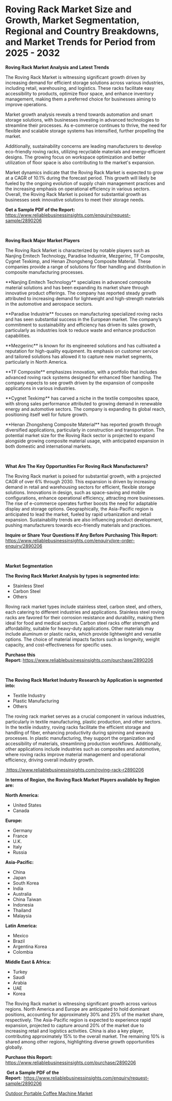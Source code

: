 <p><h1>Roving Rack Market Size and Growth, Market Segmentation, Regional and Country Breakdowns, and Market Trends for Period from 2025 -  2032</h1></p><p><strong>Roving Rack Market Analysis and Latest Trends</strong></p>
<p><p>The Roving Rack Market is witnessing significant growth driven by increasing demand for efficient storage solutions across various industries, including retail, warehousing, and logistics. These racks facilitate easy accessibility to products, optimize floor space, and enhance inventory management, making them a preferred choice for businesses aiming to improve operations.</p><p>Market growth analysis reveals a trend towards automation and smart storage solutions, with businesses investing in advanced technologies to streamline their processes. As e-commerce continues to thrive, the need for flexible and scalable storage systems has intensified, further propelling the market. </p><p>Additionally, sustainability concerns are leading manufacturers to develop eco-friendly roving racks, utilizing recyclable materials and energy-efficient designs. The growing focus on workspace optimization and better utilization of floor space is also contributing to the market's expansion.</p><p>Market dynamics indicate that the Roving Rack Market is expected to grow at a CAGR of 10.1% during the forecast period. This growth will likely be fueled by the ongoing evolution of supply chain management practices and the increasing emphasis on operational efficiency in various sectors. Overall, the Roving Rack Market is poised for substantial growth as businesses seek innovative solutions to meet their storage needs.</p></p>
<p><strong>Get a Sample PDF of the Report:&nbsp;</strong> <a href="https://www.reliablebusinessinsights.com/enquiry/request-sample/2890206?utm_campaign=2269&utm_medium=2&utm_source=Github&utm_content=ia&utm_term=14032025&utm_id=roving-rack">https://www.reliablebusinessinsights.com/enquiry/request-sample/2890206</a></p>
<p>&nbsp;</p>
<p><strong>Roving Rack Major Market Players</strong></p>
<p><p>The Roving Rack Market is characterized by notable players such as Nanjing Emitech Technology, Paradise Industrie, Mezgerinc, TF Composite, Cygnet Texkimp, and Henan Zhongsheng Composite Material. These companies provide a range of solutions for fiber handling and distribution in composite manufacturing processes.</p><p>**Nanjing Emitech Technology** specializes in advanced composite material solutions and has been expanding its market share through innovative product offerings. The company has reported steady growth attributed to increasing demand for lightweight and high-strength materials in the automotive and aerospace sectors.</p><p>**Paradise Industrie** focuses on manufacturing specialized roving racks and has seen substantial success in the European market. The company’s commitment to sustainability and efficiency has driven its sales growth, particularly as industries look to reduce waste and enhance production capabilities.</p><p>**Mezgerinc** is known for its engineered solutions and has cultivated a reputation for high-quality equipment. Its emphasis on customer service and tailored solutions has allowed it to capture new market segments, particularly in North America.</p><p>**TF Composite** emphasizes innovation, with a portfolio that includes advanced roving rack systems designed for enhanced fiber handling. The company expects to see growth driven by the expansion of composite applications in various industries.</p><p>**Cygnet Texkimp** has carved a niche in the textile composites space, with strong sales performance attributed to growing demand in renewable energy and automotive sectors. The company is expanding its global reach, positioning itself well for future growth.</p><p>**Henan Zhongsheng Composite Material** has reported growth through diversified applications, particularly in construction and transportation. The potential market size for the Roving Rack sector is projected to expand alongside growing composite material usage, with anticipated expansion in both domestic and international markets.</p></p>
<p>&nbsp;</p>
<p><strong>What Are The Key Opportunities For Roving Rack Manufacturers?</strong></p>
<p><p>The Roving Rack market is poised for substantial growth, with a projected CAGR of over 6% through 2030. This expansion is driven by increasing demand in retail and warehousing sectors for efficient, flexible storage solutions. Innovations in design, such as space-saving and mobile configurations, enhance operational efficiency, attracting more businesses. The rise of e-commerce operates further boosts the need for adaptable display and storage options. Geographically, the Asia-Pacific region is anticipated to lead the market, fueled by rapid urbanization and retail expansion. Sustainability trends are also influencing product development, pushing manufacturers towards eco-friendly materials and practices.</p></p>
<p><strong>Inquire or Share Your Questions If Any Before Purchasing This Report:</strong> <a href="https://www.reliablebusinessinsights.com/enquiry/pre-order-enquiry/2890206?utm_campaign=2269&utm_medium=2&utm_source=Github&utm_content=ia&utm_term=14032025&utm_id=roving-rack">https://www.reliablebusinessinsights.com/enquiry/pre-order-enquiry/2890206</a></p>
<p>&nbsp;</p>
<p><strong>Market Segmentation</strong></p>
<p><strong>The Roving Rack Market Analysis by types is segmented into:</strong></p>
<p><ul><li>Stainless Steel</li><li>Carbon Steel</li><li>Others</li></ul></p>
<p><p>Roving rack market types include stainless steel, carbon steel, and others, each catering to different industries and applications. Stainless steel roving racks are favored for their corrosion resistance and durability, making them ideal for food and medical sectors. Carbon steel racks offer strength and affordability, suitable for heavy-duty applications. Other materials may include aluminum or plastic racks, which provide lightweight and versatile options. The choice of material impacts factors such as longevity, weight capacity, and cost-effectiveness for specific uses.</p></p>
<p><strong>Purchase this Report:&nbsp;</strong><a href="https://www.reliablebusinessinsights.com/purchase/2890206?utm_campaign=2269&utm_medium=2&utm_source=Github&utm_content=ia&utm_term=14032025&utm_id=roving-rack">https://www.reliablebusinessinsights.com/purchase/2890206</a></p>
<p>&nbsp;</p>
<p><strong>The Roving Rack Market Industry Research by Application is segmented into:</strong></p>
<p><ul><li>Textile Industry</li><li>Plastic Manufacturing</li><li>Others</li></ul></p>
<p><p>The roving rack market serves as a crucial component in various industries, particularly in textile manufacturing, plastic production, and other sectors. In the textile industry, roving racks facilitate the efficient storage and handling of fiber, enhancing productivity during spinning and weaving processes. In plastic manufacturing, they support the organization and accessibility of materials, streamlining production workflows. Additionally, other applications include industries such as composites and automotive, where roving racks improve material management and operational efficiency, driving overall industry growth.</p></p>
<p><a href="https://www.reliablebusinessinsights.com/roving-rack-r2890206?utm_campaign=2269&utm_medium=2&utm_source=Github&utm_content=ia&utm_term=14032025&utm_id=roving-rack">&nbsp;https://www.reliablebusinessinsights.com/roving-rack-r2890206</a></p>
<p><strong>In terms of Region, the Roving Rack Market Players available by Region are:</strong></p>
<p>
    <p> <strong> North America: </strong>
        <ul>
            <li>United States</li>
            <li>Canada</li>
        </ul>
        </p> 
    <p> <strong> Europe: </strong>
        <ul>
            <li>Germany</li>
            <li>France</li>
            <li>U.K.</li>
            <li>Italy</li>
            <li>Russia</li>
        </ul>
        </p> 
    <p> <strong> Asia-Pacific: </strong>
        <ul>
            <li>China</li>
            <li>Japan</li>
            <li>South Korea</li>
            <li>India</li>
            <li>Australia</li>
            <li>China Taiwan</li>
            <li>Indonesia</li>
            <li>Thailand</li>
            <li>Malaysia</li>
        </ul>
        </p> 
    <p> <strong> Latin America: </strong>
        <ul>
            <li>Mexico</li>
            <li>Brazil</li>
            <li>Argentina Korea</li>
            <li>Colombia</li>
        </ul>
        </p> 
    <p> <strong> Middle East & Africa: </strong>
        <ul>
            <li>Turkey</li>
            <li>Saudi</li>
            <li>Arabia</li>
            <li>UAE</li>
            <li>Korea</li>
        </ul>
    </p>
    </p>
<p><p>The Roving Rack market is witnessing significant growth across various regions. North America and Europe are anticipated to hold dominant positions, accounting for approximately 30% and 25% of the market share, respectively. The Asia-Pacific region is expected to experience rapid expansion, projected to capture around 20% of the market due to increasing retail and logistics activities. China is also a key player, contributing approximately 15% to the overall market. The remaining 10% is shared among other regions, highlighting diverse growth opportunities globally.</p></p>
<p><strong>Purchase this Report: </strong><a href="https://www.reliablebusinessinsights.com/purchase/2890206?utm_campaign=2269&utm_medium=2&utm_source=Github&utm_content=ia&utm_term=14032025&utm_id=roving-rack">https://www.reliablebusinessinsights.com/purchase/2890206</a></p>
<p>&nbsp;<strong>Get a Sample PDF of the Report:&nbsp;&nbsp;</strong><a href="https://www.reliablebusinessinsights.com/enquiry/request-sample/2890206?utm_campaign=2269&utm_medium=2&utm_source=Github&utm_content=ia&utm_term=14032025&utm_id=roving-rack">https://www.reliablebusinessinsights.com/enquiry/request-sample/2890206</a></p>
<p><strong></strong></p>
<p><p><a href="https://github.com/MonroeBullock54/Market-Research-Report-List-2/blob/main/outdoor-portable-coffee-machine-market.md?utm_campaign=2269&utm_medium=2&utm_source=Github&utm_content=ia&utm_term=14032025&utm_id=roving-rack">Outdoor Portable Coffee Machine Market</a></p></p>